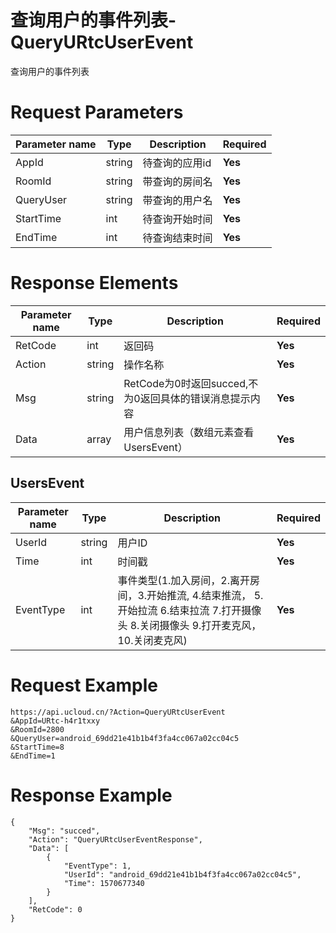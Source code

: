 # 查询用户的事件列表-QueryURtcUserEvent

查询用户的事件列表

# Request Parameters
|Parameter name|Type|Description|Required|
|---|---|---|---|
|AppId|string|待查询的应用id|**Yes**|
|RoomId|string|带查询的房间名|**Yes**|
|QueryUser|string|带查询的用户名|**Yes**|
|StartTime|int|待查询开始时间|**Yes**|
|EndTime|int|待查询结束时间|**Yes**|

# Response Elements
|Parameter name|Type|Description|Required|
|---|---|---|---|
|RetCode|int|返回码|**Yes**|
|Action|string|操作名称|**Yes**|
|Msg|string|RetCode为0时返回succed,不为0返回具体的错误消息提示内容|**Yes**|
|Data|array|用户信息列表（数组元素查看UsersEvent）|**Yes**|

## UsersEvent
|Parameter name|Type|Description|Required|
|---|---|---|---|
|UserId|string|用户ID|**Yes**|
|Time|int|时间戳|**Yes**|
|EventType|int|事件类型(1.加入房间，2.离开房间，3.开始推流, 4.结束推流， 5.开始拉流 6.结束拉流 7.打开摄像头 8.关闭摄像头 9.打开麦克风，10.关闭麦克风)|**Yes**|

# Request Example
```
https://api.ucloud.cn/?Action=QueryURtcUserEvent
&AppId=URtc-h4r1txxy
&RoomId=2800
&QueryUser=android_69dd21e41b1b4f3fa4cc067a02cc04c5
&StartTime=8
&EndTime=1
```

# Response Example
```
{
    "Msg": "succed", 
    "Action": "QueryURtcUserEventResponse", 
    "Data": [
        {
            "EventType": 1, 
            "UserId": "android_69dd21e41b1b4f3fa4cc067a02cc04c5", 
            "Time": 1570677340
        }
    ], 
    "RetCode": 0
}
```

